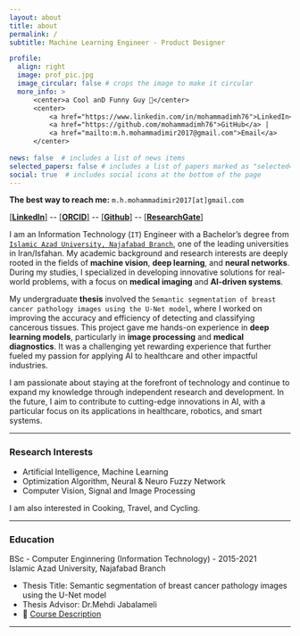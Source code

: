 ```yaml
---
layout: about
title: about
permalink: /
subtitle: Machine Learning Engineer - Product Designer 

profile:
  align: right
  image: prof_pic.jpg
  image_circular: false # crops the image to make it circular
  more_info: >
      <center>a Cool anD Funny Guy 🤪</center>
      <center>
          <a href="https://www.linkedin.com/in/mohammadimh76">LinkedIn</a> | 
          <a href="https://github.com/mohammadimh76">GitHub</a> |
          <a href="mailto:m.h.mohammadimir2017@gmail.com">Email</a>
      </center>
      
news: false  # includes a list of news items
selected_papers: false # includes a list of papers marked as "selected={true}"
social: true  # includes social icons at the bottom of the page
---
```


<b>The best way to reach me:</b> `m.h.mohammadimir2017[at]gmail.com`

[[<b>LinkedIn</b>]](https://www.linkedin.com/in/MohammadiMH76/) -- [[<b>ORCID</b>]](https://orcid.org/0000-0003-2741-7757) -- [[<b>Github</b>]](https://github.com/MohammadiMH76) -- [[<b>ResearchGate</b>]](https://www.researchgate.net/profile/Mohammad-Hossein-Mohammadi-5)

I am an Information Technology (`IT`) Engineer with a Bachelor’s degree from [`Islamic Azad University, Najafabad Branch`](https://iaun.iau.ir/en), one of the leading universities in Iran/Isfahan. My academic background and research interests are deeply rooted in the fields of <b>machine vision</b>, <b>deep learning</b>, and <b>neural networks</b>. During my studies, I specialized in developing innovative solutions for real-world problems, with a focus on <b>medical imaging</b> and <b>AI-driven systems</b>.

My undergraduate <b>thesis</b> involved the `Semantic segmentation of breast cancer pathology images using the U-Net model`, where I worked on improving the accuracy and efficiency of detecting and classifying cancerous tissues. This project gave me hands-on experience in <b>deep learning models</b>, particularly in <b>image processing</b> and <b>medical diagnostics</b>. It was a challenging yet rewarding experience that further fueled my passion for applying AI to healthcare and other impactful industries.

I am passionate about staying at the forefront of technology and continue to expand my knowledge through independent research and development. In the future, I aim to contribute to cutting-edge innovations in AI, with a particular focus on its applications in healthcare, robotics, and smart systems.

---

### Research Interests
- Artificial Intelligence, Machine Learning   
- Optimization Algorithm, Neural & Neuro Fuzzy Network
- Computer Vision, Signal and Image Processing

I am also interested in Cooking, Travel, and Cycling.

---

### Education
BSc - Computer Enginnering (Information Technology) - 2015-2021 <br>
Islamic Azad University, Najafabad Branch
- Thesis Title: Semantic segmentation of breast cancer pathology images using the U-Net model
- Thesis Advisor: Dr.Mehdi Jabalameli
- 📄 <a href="https://mohammadimh76.github.io/coursedescription/" target="_blank">Course Description</a>

---
